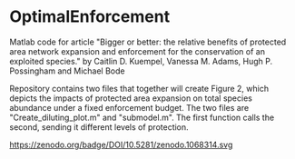 # OptimalEnforcement
Matlab code for article
"Bigger or better: the relative benefits of protected area network expansion and enforcement for the conservation of an exploited species." by Caitlin D. Kuempel, Vanessa M. Adams, Hugh P. Possingham and Michael Bode

Repository contains two files that together will create Figure 2, which depicts the impacts of protected area expansion on total species abundance under a fixed enforcement budget. The two files are "Create_diluting_plot.m" and "submodel.m". The first function calls the second, sending it different levels of protection. 

https://zenodo.org/badge/DOI/10.5281/zenodo.1068314.svg
